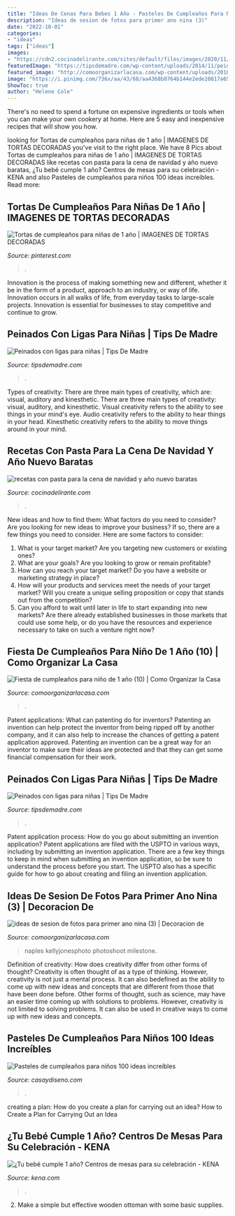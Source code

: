 ```yaml
---
title: "Ideas De Cenas Para Bebes 1 Año - Pasteles De Cumpleaños Para Niños 100 Ideas Increíbles"
description: "Ideas de sesion de fotos para primer ano nina (3)"
date: "2022-10-01"
categories:
- "ideas"
tags: ["ideas"]
images:
- "https://cdn2.cocinadelirante.com/sites/default/files/images/2020/11/recetas-con-pasta-para-la-cena-de-navidad-y-ano-nuevo.jpg"
featuredImage: "https://tipsdemadre.com/wp-content/uploads/2014/11/peinado-nina-1.jpg"
featured_image: "http://comoorganizarlacasa.com/wp-content/uploads/2018/03/ideas-de-sesion-de-fotos-para-primer-ano-nina-3.jpg"
image: "https://i.pinimg.com/736x/aa/43/68/aa4368b8764b144e2ede20817a653d85.jpg"
ShowToc: true
author: "Helene Cole"
---
```



There's no need to spend a fortune on expensive ingredients or tools when you can make your own cookery at home. Here are 5 easy and inexpensive recipes that will show you how.

	

		
looking for Tortas de cumpleaños para niñas de 1 año | IMAGENES DE TORTAS DECORADAS you've visit to the right place. We have 8 Pics about Tortas de cumpleaños para niñas de 1 año | IMAGENES DE TORTAS DECORADAS like recetas con pasta para la cena de navidad y año nuevo baratas, ¿Tu bebé cumple 1 año? Centros de mesas para su celebración - KENA and also Pasteles de cumpleaños para niños 100 ideas increíbles. Read more:
		
    
## Tortas De Cumpleaños Para Niñas De 1 Año | IMAGENES DE TORTAS DECORADAS

<img loading=lazy src="https://i.pinimg.com/736x/aa/43/68/aa4368b8764b144e2ede20817a653d85.jpg" onerror="this.onerror=null;this.src='https://tse3.mm.bing.net/th?id=OIP.gRgYxUV1we61iTC2nNgDxwHaJC&amp;pid=15.1';" alt="Tortas de cumpleaños para niñas de 1 año | IMAGENES DE TORTAS DECORADAS">

_Source: pinterest.com_

>. 

	

Innovation is the process of making something new and different, whether it be in the form of a product, approach to an industry, or way of life. Innovation occurs in all walks of life, from everyday tasks to large-scale projects. Innovation is essential for businesses to stay competitive and continue to grow.

    
## Peinados Con Ligas Para Niñas | Tips De Madre

<img loading=lazy src="https://tipsdemadre.com/wp-content/uploads/2014/11/peinado-nina-7.jpg" onerror="this.onerror=null;this.src='https://tse1.mm.bing.net/th?id=OIP.tzQjCxR6EO39k8gKfxqyQwHaHa&amp;pid=15.1';" alt="Peinados con ligas para niñas | Tips De Madre">

_Source: tipsdemadre.com_

>. 

	

Types of creativity: There are three main types of creativity, which are: visual, auditory and kinesthetic.
There are three main types of creativity: visual, auditory, and kinesthetic. Visual creativity refers to the ability to see things in your mind's eye. Audio creativity refers to the ability to hear things in your head. Kinesthetic creativity refers to the ability to move things around in your mind.

    
## Recetas Con Pasta Para La Cena De Navidad Y Año Nuevo Baratas

<img loading=lazy src="https://cdn2.cocinadelirante.com/sites/default/files/images/2020/11/recetas-con-pasta-para-la-cena-de-navidad-y-ano-nuevo.jpg" onerror="this.onerror=null;this.src='https://tse4.mm.bing.net/th?id=OIP.sLuhSq8pE5h3nouueFGDAgHaFj&amp;pid=15.1';" alt="recetas con pasta para la cena de navidad y año nuevo baratas">

_Source: cocinadelirante.com_

>. 

	

New ideas and how to find them: What factors do you need to consider?
Are you looking for new ideas to improve your business? If so, there are a few things you need to consider. Here are some factors to consider:
1) What is your target market? Are you targeting new customers or existing ones? 
2) What are your goals? Are you looking to grow or remain profitable? 
3) How can you reach your target market? Do you have a website or marketing strategy in place? 
4) How will your products and services meet the needs of your target market? Will you create a unique selling proposition or copy that stands out from the competition? 
5) Can you afford to wait until later in life to start expanding into new markets? Are there already established businesses in those markets that could use some help, or do you have the resources and experience necessary to take on such a venture right now?

    
## Fiesta De Cumpleaños Para Niño De 1 Año (10) | Como Organizar La Casa

<img loading=lazy src="https://comoorganizarlacasa.com/wp-content/uploads/2016/06/Fiesta-de-cumpleaños-para-niño-de-1-año-10.jpg" onerror="this.onerror=null;this.src='https://tse1.mm.bing.net/th?id=OIP.fxqymkYwIjtbIKrkglT4tQHaLL&amp;pid=15.1';" alt="Fiesta de cumpleaños para niño de 1 año (10) | Como Organizar la Casa">

_Source: comoorganizarlacasa.com_

>. 

	

Patent applications: What can patenting do for inventors?
Patenting an invention can help protect the inventor from being ripped off by another company, and it can also help to increase the chances of getting a patent application approved. Patenting an invention can be a great way for an inventor to make sure their ideas are protected and that they can get some financial compensation for their work.

    
## Peinados Con Ligas Para Niñas | Tips De Madre

<img loading=lazy src="https://tipsdemadre.com/wp-content/uploads/2014/11/peinado-nina-1.jpg" onerror="this.onerror=null;this.src='https://tse4.mm.bing.net/th?id=OIP.lFFTSLyAskrDnYyrpGMHKwHaHa&amp;pid=15.1';" alt="Peinados con ligas para niñas | Tips De Madre">

_Source: tipsdemadre.com_

>. 

	

Patent application process: How do you go about submitting an invention application?
Patent applications are filed with the USPTO in various ways, including by submitting an invention application. There are a few key things to keep in mind when submitting an invention application, so be sure to understand the process before you start. The USPTO also has a specific guide for how to go about creating and filing an invention application.

    
## Ideas De Sesion De Fotos Para Primer Ano Nina (3) | Decoracion De

<img loading=lazy src="http://comoorganizarlacasa.com/wp-content/uploads/2018/03/ideas-de-sesion-de-fotos-para-primer-ano-nina-3.jpg" onerror="this.onerror=null;this.src='https://tse3.mm.bing.net/th?id=OIP.YRE2lzOwAnAX_Y6L65J6FwHaOM&amp;pid=15.1';" alt="ideas de sesion de fotos para primer ano nina (3) | Decoracion de">

_Source: comoorganizarlacasa.com_

>naples kellyjonesphoto photoshoot milestone. 

	

Definition of creativity: How does creativity differ from other forms of thought?
Creativity is often thought of as a type of thinking. However, creativity is not just a mental process. It can also bedefined as the ability to come up with new ideas and concepts that are different from those that have been done before. Other forms of thought, such as science, may have an easier time coming up with solutions to problems. However, creativity is not limited to solving problems. It can also be used in creative ways to come up with new ideas and concepts.

    
## Pasteles De Cumpleaños Para Niños 100 Ideas Increíbles

<img loading=lazy src="https://casaydiseno.com/wp-content/uploads/2015/03/pasteles-de-cumpleaños-animados-tigre.jpg" onerror="this.onerror=null;this.src='https://tse3.mm.bing.net/th?id=OIP.7gbcg7-L9XwuKIa2H1H66QHaFj&amp;pid=15.1';" alt="Pasteles de cumpleaños para niños 100 ideas increíbles">

_Source: casaydiseno.com_

>. 

	

creating a plan: How do you create a plan for carrying out an idea?
How to Create a Plan for Carrying Out an Idea

    
## ¿Tu Bebé Cumple 1 Año? Centros De Mesas Para Su Celebración - KENA

<img loading=lazy src="https://kena.com/wp-content/uploads/2019/09/centro-de-mesas-para-fiesta-de-niño-6.png" onerror="this.onerror=null;this.src='https://tse4.mm.bing.net/th?id=OIP.wOaicULhC20gNfV-1UKbJQAAAA&amp;pid=15.1';" alt="¿Tu bebé cumple 1 año? Centros de mesas para su celebración - KENA">

_Source: kena.com_

>. 

	

2. Make a simple but effective wooden ottoman with some basic supplies.


